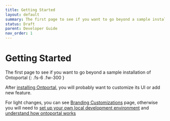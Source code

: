 ```yaml
---
title: Getting Started
layout: default
summary: The first page to see if you want to go beyond a sample installation of Ontoportal
status: Draft
parent: Developer Guide
nav_order: 1
---
```

# Getting Started 
The first page to see if you want to go beyond a sample installation of Ontoportal
{: .fs-6 .fw-300 }

After [installing Ontportal]({{site.baseurl}}/administration/steps/), you will probably want to customize its UI or add new feature.

For light changes, you can see [Branding Customizations]({{site.baseurl}}/administration/steps/branding-customizations) page, 
otherwise you will need to [set up your own local development environment]({{site.baseurl}}/docs/developers-docs/development-environment/) and [understand how ontoportal works]({{site.baseurl}}/docs/developers-docs/global_architecture)